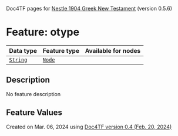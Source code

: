 Doc4TF pages for [Nestle 1904 Greek New Testament](https://github.com/saulocantanhede/tfgreek2/tree/main/tf) (version 0.5.6)
# Feature: otype
Data type|Feature type|Available for nodes
---|---|---
[`String`](featurebydatatype.md#string)|[`Node`](featurebytype.md#node)|
## Description
No feature description
## Feature Values
 

Created on Mar. 06, 2024 using [Doc4TF  version 0.4 (Feb. 20, 2024)](https://github.com/tonyjurg/Doc4TF) 